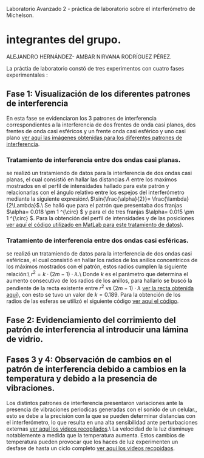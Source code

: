  Laboratorio Avanzado 2 - práctica de laboratorio sobre el interferómetro de Michelson.
# integrantes del grupo.
 ALEJANDRO HERNÁNDEZ- AMBAR NIRVANA RODRÍGUEZ PÉREZ.
 
 La práctia de laboratorio constó de tres experimentos con cuatro fases experimentales :
 
 ## Fase 1: Visualización de los diferentes patrones de interferencia
 En esta fase se evidenciaron los 3 patrones de interferencia correspondientes a la interferencia de dos frentes de onda casi planos, dos frentes de onda casi esféricos y un frente onda casi esférico y uno casi plano [ver aquí las imágenes obtenidas para los diferentes patrones de interferencia](https://github.com/rrANrr/interferometrodemichelson/tree/main/imagenes%20de%20los%20patrones).

 ### Tratamiento de interferencia entre dos ondas casi planas.
 se realizó un tratamiendo de datos para la interferencia de dos ondas casi planas, el cual consistió en hallar las distancias $\Lambda$ entre los maximos mostrados en el perfil de intensidades hallado para este patrón y relacionarlas con el ángulo relativo entre los espejos del interferómetro mediante la siguiente expresión:\\ 
 $\sin{\frac{\alpha}{2}}= \frac{\lambda}{2\Lambda}$.\\
 Se halló que para el patrón que presentaba dos franjas $\alpha= 0.018 \pm 1 ^{\circ} $ y para el de tres franjas $\alpha= 0.015 \pm 1 ^{\circ} $. Para la obtención del perfil de intensidades y de las posiciones [ver aquí el código utilizado en MatLab para este tratamiento de datos](https://github.com/rrANrr/interferometrodemichelson/blob/main/codigo%20fase%201%20ondas%20casi%20planas.m)).

 
 ### Tratamiento de interferencia entre dos ondas casi esféricas.
   se realizó un tratamiendo de datos para la interferencia de dos ondas casi esféricas, el cual consistió en hallar los radios de los anillos concentricos de los máximos mostrados con el patrón, estos radios cumplen la siguiente relación:\\
   $r^{2}= k\cdot(2m -1) \cdot \lambda$.\\
   Donde $k$ es el parámetro que determina el aumento consecutivo de los radios de los anillos, para hallarlo se buscó la pendiente de la recta existente entre $r^{2}$ vs $(2m -1) \cdot \lambda$ [ver la recta obtenida aquí](https://github.com/rrANrr/interferometrodemichelson/blob/main/Recta%20relacion%20radios%20de%20anillos.png)), con esto se tuvo un valor de $k= 0.189$. Para la obtención de los radios de las esferas se utilizó el siguiente código [ver aquí el código](https://github.com/rrANrr/interferometrodemichelson/blob/main/codigo%20fase%201%20ondas%20casi%20planas.m).
   
## Fase 2: Evidenciamiento del corrimiento del patrón de interferencia al introducir una lámina de vidrio.

## Fases 3 y 4: Observación de cambios en el patrón de interferencia debido a cambios en la temperatura y debido a la presencia de vibraciones.
Los distintos patrones de interferencia presentaron variaciones ante la presencia de vibraciones periodicas generadas con el sonido de un celular., esto se debe a la precisión con la que se pueden determinar distancias con el interferómetro, lo que resulta en una alta sensibilidad ante perturbaciones externas [ver aquí los videos recopilados]().\\
La velocidad de la luz disminuye notablemente a medida que la temperatura aumenta. Estos cambios de temperatura pueden provocar que los haces de luz experimenten un desfase de hasta un ciclo completo [ver aquí los videos recopidaos](https://github.com/rrANrr/interferometrodemichelson/tree/main/videos%20temperatura).

